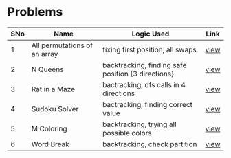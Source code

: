 # Problems

SNo | Name | Logic Used | Link |
----|------|------------|------|
1 | All permutations of an array | fixing first position, all swaps | [view](print_permutations.cpp)
2 | N Queens | backtracking, finding safe position {3 directions} | [view](N_Queens.cpp)
3 | Rat in a Maze | bactracking, dfs calls in 4 directions | [view](rat_maze.cpp)
4 | Sudoku Solver | bactracking, finding correct value | [view](sudoku_solver.cpp)
5 | M Coloring | backtracking, trying all possible colors | [view](M_coloring.cpp)
6 | Word Break | backtracking, check partition | [view](word_break.cpp)